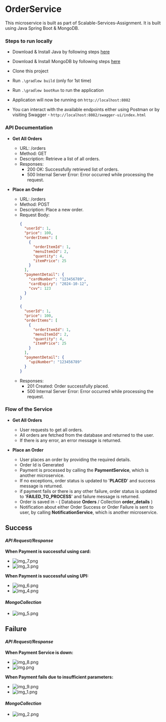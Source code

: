 # OrderService
This microservice is built as part of Scalable-Services-Assignment.
It is built using Java Spring Boot & MongoDB.

### Steps to run locally

- Download & Install Java by following steps [here](https://www.geeksforgeeks.org/how-to-download-and-install-java-for-64-bit-machine/)

- Download & Install MongoDB by following steps [here](https://www.geeksforgeeks.org/how-to-install-mongodb-on-windows/)

- Clone this project

- Run `.\gradlew build` (only for 1st time)

- Run `.\gradlew bootRun`  to run the application

- Application will now be running on `http://localhost:8082`

- You can interact with the available endpoints either using Postman or by visiting Swagger - `http://localhost:8082/swagger-ui/index.html`

### API Documentation

- **Get All Orders**
  - URL: /orders
  - Method: GET
  - Description: Retrieve a list of all orders.
  - Responses:
    - 200 OK: Successfully retrieved list of orders.
    - 500 Internal Server Error: Error occurred while processing the request.

- **Place an Order**
  - URL: /orders
  - Method: POST
  - Description: Place a new order.
  - Request Body:
    ```json
    {
      "userId": 1,
      "price": 100,
      "orderItems": [
        {
          "orderItemId": 1,
          "menuItemId": 2,
          "quantity": 4,
          "itemPrice": 25
        }
      ],
      "paymentDetail": {
        "cardNumber": "123456789",
        "cardExpiry": "2024-10-12",
        "cvv": 123
      }
    }
    ```
    ```json
    {
      "userId": 1,
      "price": 100,
      "orderItems": [
        {
          "orderItemId": 1,
          "menuItemId": 2,
          "quantity": 4,
          "itemPrice": 25
        }
      ],
      "paymentDetail": {
        "upiNumber": "123456789"
      }
    }
    ```
  - Responses:
    - 201 Created: Order successfully placed.
    - 500 Internal Server Error: Error occurred while processing the request.


### Flow of the Service

- **Get All Orders**
  - User requests to get all orders.
  - All orders are fetched from the database and returned to the user.
  - If there is any error, an error message is returned.
  
- **Place an Order**
  - User places an order by providing the required details.
  - Order Id is Generated
  - Payment is processed by calling the **PaymentService**, which is another microservice.
  - If no exceptions, order status is updated to '**PLACED**' and success message is returned.
  - if payment fails or there is any other failure, order status is updated to '**FAILED_TO_PROCESS**' and failure message is returned.
  - Order is saved in - ( Database **Orders** / Collection **order_details** )
  - Notification about either Order Success or Order Failure is sent to user, by calling **NotificationService**, which is another microservice.

## Success

#### _API Request/Response_

**When Payment is successful using card:**
- ![img_7.png](ReadmeImages/img_7.png)
- ![img_3.png](ReadmeImages/img_3.png)

**When Payment is successful using UPI:**
- ![img_6.png](ReadmeImages/img_6.png)
- ![img_4.png](ReadmeImages/img_4.png)

#### _MongoCollection_
- ![img_5.png](ReadmeImages/img_5.png)

## Failure

#### _API Request/Response_

**When Payment Service is down:**
- ![img_8.png](ReadmeImages/img_8.png)
- ![img.png](ReadmeImages/img.png)

**When Payment fails due to insufficient parameters:**
- ![img_9.png](ReadmeImages/img_9.png)
- ![img_1.png](ReadmeImages/img_1.png)

#### _MongoCollection_

- ![img_2.png](ReadmeImages/img_2.png)

